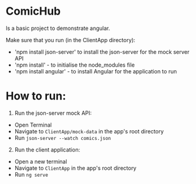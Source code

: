 # ComicHub
Is a basic project to demonstrate angular.

Make sure that you run (in the ClientApp directory):
* 'npm install json-server' to install the json-server for the mock server API
* 'npm install' - to initialise the node_modules file
* 'npm install angular' - to install Angular for the application to run
  
# How to run:

1. Run the json-server mock API:
  * Open Terminal
  * Navigate to `ClientApp/mock-data` in the app's root directory
  * Run `json-server --watch comics.json`
  
2. Run the client application:
  * Open a new terminal
  * Navigate to `ClientApp` in the app's root directory
  * Run `ng serve`
